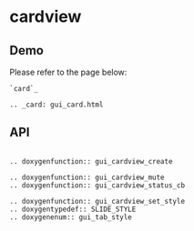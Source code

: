 # cardview
## Demo
Please refer to the page below:
```eval_rst
`card`_    

.. _card: gui_card.html

```
## API
```eval_rst

.. doxygenfunction:: gui_cardview_create

.. doxygenfunction:: gui_cardview_mute
.. doxygenfunction:: gui_cardview_status_cb
```

```eval_rst
.. doxygenfunction:: gui_cardview_set_style
.. doxygentypedef:: SLIDE_STYLE
.. doxygenenum:: gui_tab_style
```
